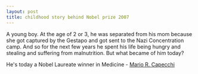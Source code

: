 ```yaml
---
layout: post
title: childhood story behind Nobel prize 2007
---
```


A young boy. At the age of 2 or 3, he was separated from his mom because she got captured by the Gestapo and got sent to the Nazi Concentration camp. And so for the next few years he spent his life being hungry and stealing and suffering from malnutrition. But what became of him today?

He's today a Nobel Laureate winner in Medicine - [Mario R. Capecchi](http://en.wikipedia.org/wiki/Mario_Capecchi)
